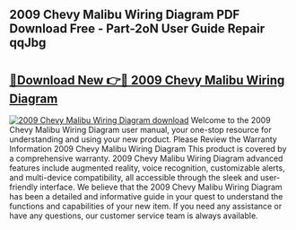 ## 2009 Chevy Malibu Wiring Diagram PDF Download Free - Part-2oN User Guide Repair qqJbg

# <h2><a href="http://dfhvo98.blite.top/?on=2009+Chevy+Malibu+Wiring+Diagram">🔗Download New 👉🔴 2009 Chevy Malibu Wiring Diagram</a></h2>

[![2009 Chevy Malibu Wiring Diagram download](https://i.imgur.com/lujVjoI.png)](http://dfhvo98.blite.top/?on=2009+Chevy+Malibu+Wiring+Diagram)
Welcome to the 2009 Chevy Malibu Wiring Diagram user manual, your one-stop resource for understanding and using your new product. Please Review the Warranty Information 2009 Chevy Malibu Wiring Diagram This product is covered by a comprehensive warranty. 2009 Chevy Malibu Wiring Diagram advanced features include augmented reality, voice recognition, customizable alerts, and multi-device compatibility, all accessible through the sleek and user-friendly interface. We believe that the 2009 Chevy Malibu Wiring Diagram has been a detailed and informative guide in your quest to understand the functions and capabilities of your new item. If you need any assistance or have any questions, our customer service team is always available.
